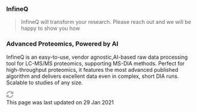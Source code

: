 <div class="main-header"><div id="stick-toc" class="stick-toc"></div><div>

### InfineQ

> InfineQ will transform your research. Please reach out and we will be happy to show you how

### Advanced Proteomics, Powered by AI

InfineQ is an easy-to-use, vendor agnostic,AI-based raw data processing tool for LC-MS/MS proteomics, supporting MS-DIA methods. Perfect for high-throughput proteomics, it features the most advanced published algorithm and delivers excellent data even in complex, short DIA runs. Scalable to studies of any size.

<div class="flex-center last-updated"><div><img src="./assets/media/sync-alt-solid 1.svg" width="19" height="19" alt="sync-icon"></div><div class="last-updated-info">This page was last updated on 29 Jan 2021</div></div></div></div>